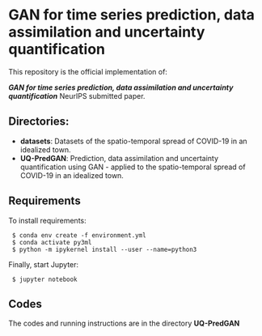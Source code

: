 # GAN for time series prediction, data assimilation and uncertainty quantification

This repository is the official implementation of: 

***GAN for time series prediction, data assimilation and uncertainty quantification*** NeurIPS submitted paper.

## Directories:

- **datasets**: Datasets of the spatio-temporal spread of COVID-19 in an idealized town. 
- **UQ-PredGAN**: Prediction, data assimilation and uncertainty quantification using GAN - applied to the spatio-temporal spread of COVID-19 in an idealized town.

## Requirements

To install requirements:

```setup
 $ conda env create -f environment.yml 
 $ conda activate py3ml
 $ python -m ipykernel install --user --name=python3
```

Finally, start Jupyter:

```start
 $ jupyter notebook
```
## Codes

The codes and running instructions are in the directory **UQ-PredGAN**


